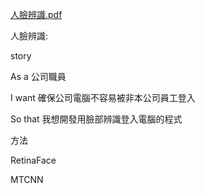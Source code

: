 [人臉辨識.pdf](https://github.com/Hungtom831206/Face-Recognition/files/13997670/default.pdf)

人臉辨識:

story

As a 公司職員

I want 確保公司電腦不容易被非本公司員工登入 

So that 我想開發用臉部辨識登入電腦的程式

方法

RetinaFace

MTCNN

